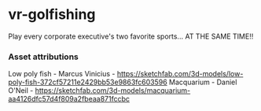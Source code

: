 # vr-golfishing
Play every corporate executive's two favorite sports... AT THE SAME TIME!!

### Asset attributions
Low poly fish - Marcus Vinicius - https://sketchfab.com/3d-models/low-poly-fish-372cf57211e2429bb53e9863fc603596
Macquarium - Daniel O'Neil - https://sketchfab.com/3d-models/macquarium-aa4126dfc57d4f809a2fbeaa871fccbc
